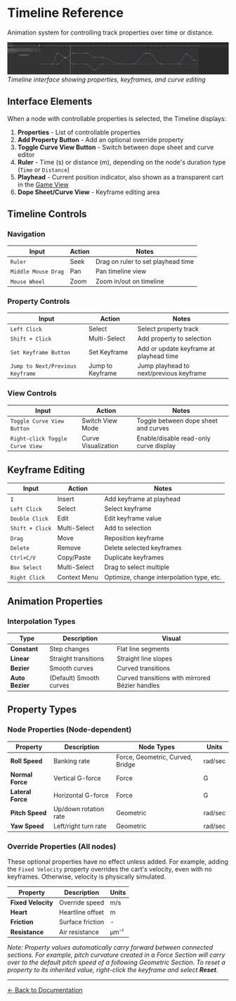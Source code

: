 # Timeline Reference

Animation system for controlling track properties over time or distance.

![Timeline Overview](../images/timeline.png)
_Timeline interface showing properties, keyframes, and curve editing_

## Interface Elements

When a node with controllable properties is selected, the Timeline displays:

1. **Properties** - List of controllable properties
2. **Add Property Button** - Add an optional override property
3. **Toggle Curve View Button** - Switch between dope sheet and curve editor
4. **Ruler** - Time (s) or distance (m), depending on the node's duration type (`Time` or `Distance`)
5. **Playhead** - Current position indicator, also shown as a transparent cart in the [Game View](game-view.md)
6. **Dope Sheet/Curve View** - Keyframe editing area

## Timeline Controls

### Navigation

| Input               | Action | Notes                              |
| ------------------- | ------ | ---------------------------------- |
| `Ruler`             | Seek   | Drag on ruler to set playhead time |
| `Middle Mouse Drag` | Pan    | Pan timeline view                  |
| `Mouse Wheel`       | Zoom   | Zoom in/out on timeline            |

### Property Controls

| Input                            | Action           | Notes                                   |
| -------------------------------- | ---------------- | --------------------------------------- |
| `Left Click`                     | Select           | Select property track                   |
| `Shift + Click`                  | Multi-Select     | Add property to selection               |
| `Set Keyframe Button`            | Set Keyframe     | Add or update keyframe at playhead time |
| `Jump to Next/Previous Keyframe` | Jump to Keyframe | Jump playhead to next/previous keyframe |

### View Controls

| Input                           | Action              | Notes                                  |
| ------------------------------- | ------------------- | -------------------------------------- |
| `Toggle Curve View Button`      | Switch View Mode    | Toggle between dope sheet and curves   |
| `Right-click Toggle Curve View` | Curve Visualization | Enable/disable read-only curve display |

## Keyframe Editing

| Input           | Action       | Notes                                     |
| --------------- | ------------ | ----------------------------------------- |
| `I`             | Insert       | Add keyframe at playhead                  |
| `Left Click`    | Select       | Select keyframe                           |
| `Double Click`  | Edit         | Edit keyframe value                       |
| `Shift + Click` | Multi-Select | Add to selection                          |
| `Drag`          | Move         | Reposition keyframe                       |
| `Delete`        | Remove       | Delete selected keyframes                 |
| `Ctrl+C/V`      | Copy/Paste   | Duplicate keyframes                       |
| `Box Select`    | Multi-Select | Drag to select multiple                   |
| `Right Click`   | Context Menu | Optimize, change interpolation type, etc. |

## Animation Properties

### Interpolation Types

| Type            | Description             | Visual                                          |
| --------------- | ----------------------- | ----------------------------------------------- |
| **Constant**    | Step changes            | Flat line segments                              |
| **Linear**      | Straight transitions    | Straight line slopes                            |
| **Bezier**      | Smooth curves           | Curved transitions                              |
| **Auto Bezier** | (Default) Smooth curves | Curved transitions with mirrored Bézier handles |

## Property Types

### Node Properties (Node-dependent)

| Property          | Description           | Node Types                       | Units   |
| ----------------- | --------------------- | -------------------------------- | ------- |
| **Roll Speed**    | Banking rate          | Force, Geometric, Curved, Bridge | rad/sec |
| **Normal Force**  | Vertical G-force      | Force                            | G       |
| **Lateral Force** | Horizontal G-force    | Force                            | G       |
| **Pitch Speed**   | Up/down rotation rate | Geometric                        | rad/sec |
| **Yaw Speed**     | Left/right turn rate  | Geometric                        | rad/sec |

### Override Properties (All nodes)

These optional properties have no effect unless added. For example, adding the `Fixed Velocity` property overrides the cart's velocity, even with no keyframes. Otherwise, velocity is physically simulated.

| Property           | Description      | Units |
| ------------------ | ---------------- | ----- |
| **Fixed Velocity** | Override speed   | m/s   |
| **Heart**          | Heartline offset | m     |
| **Friction**       | Surface friction | -     |
| **Resistance**     | Air resistance   | μm⁻¹  |

_Note: Property values automatically carry forward between connected sections. For example, pitch curvature created in a Force Section will carry over to the default pitch speed of a following Geometric Section. To reset a property to its inherited value, right-click the keyframe and select **Reset**._

---

[← Back to Documentation](../)
